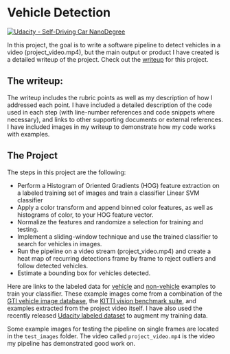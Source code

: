 # Vehicle Detection
[![Udacity - Self-Driving Car NanoDegree](https://s3.amazonaws.com/udacity-sdc/github/shield-carnd.svg)](http://www.udacity.com/drive)


In this project, the goal is to write a software pipeline to detect vehicles in a video (project_video.mp4), but the main output or product I have created is a detailed writeup of the project.  Check out the [writeup](https://github.com/udacity/CarND-Vehicle-Detection/blob/master/writeup.md) for this project.  

The writeup:
---
The writeup includes the rubric points as well as my description of how I addressed each point.  I have included a detailed description of the code used in each step (with line-number references and code snippets where necessary), and links to other supporting documents or external references.  I have included images in my writeup to demonstrate how my code works with examples.  

The Project
---

The steps in this project are the following:

* Perform a Histogram of Oriented Gradients (HOG) feature extraction on a labeled training set of images and train a classifier Linear SVM classifier
* Apply a color transform and append binned color features, as well as histograms of color, to your HOG feature vector. 
* Normalize the features and randomize a selection for training and testing.
* Implement a sliding-window technique and use the trained classifier to search for vehicles in images.
* Run the pipeline on a video stream (project_video.mp4) and create a heat map of recurring detections frame by frame to reject outliers and follow detected vehicles.
* Estimate a bounding box for vehicles detected.

Here are links to the labeled data for [vehicle](https://s3.amazonaws.com/udacity-sdc/Vehicle_Tracking/vehicles.zip) and [non-vehicle](https://s3.amazonaws.com/udacity-sdc/Vehicle_Tracking/non-vehicles.zip) examples to train your classifier.  These example images come from a combination of the [GTI vehicle image database](http://www.gti.ssr.upm.es/data/Vehicle_database.html), the [KITTI vision benchmark suite](http://www.cvlibs.net/datasets/kitti/), and examples extracted from the project video itself.   I have also used the recently released [Udacity labeled dataset](https://github.com/udacity/self-driving-car/tree/master/annotations) to augment my training data.  

Some example images for testing the pipeline on single frames are located in the `test_images` folder. The video called `project_video.mp4` is the video my pipeline has demonstrated good work on.  


